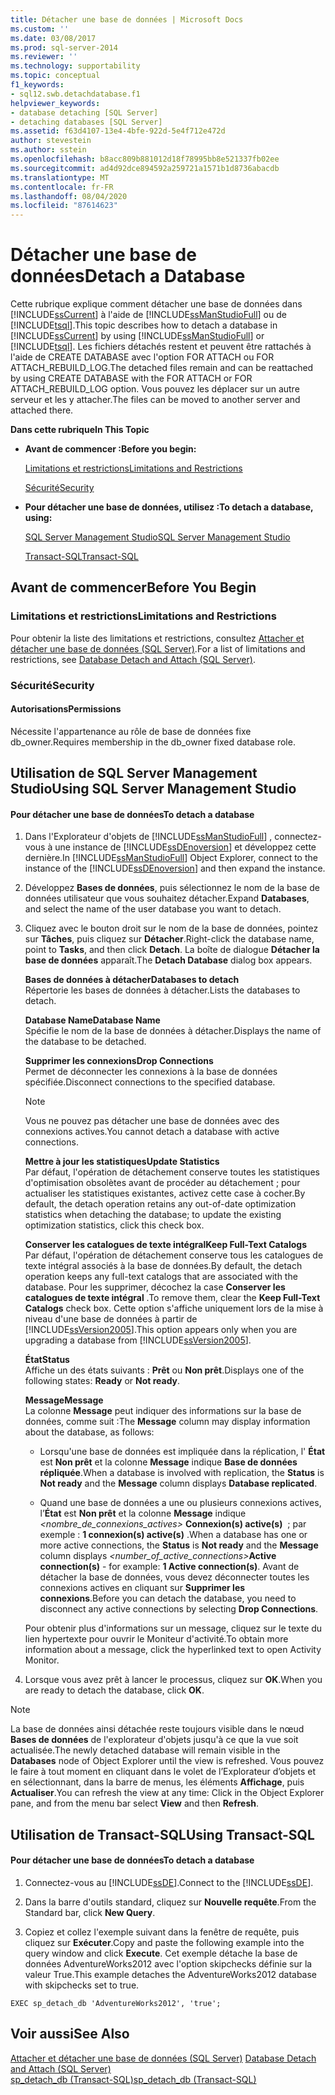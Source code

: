 ```yaml
---
title: Détacher une base de données | Microsoft Docs
ms.custom: ''
ms.date: 03/08/2017
ms.prod: sql-server-2014
ms.reviewer: ''
ms.technology: supportability
ms.topic: conceptual
f1_keywords:
- sql12.swb.detachdatabase.f1
helpviewer_keywords:
- database detaching [SQL Server]
- detaching databases [SQL Server]
ms.assetid: f63d4107-13e4-4bfe-922d-5e4f712e472d
author: stevestein
ms.author: sstein
ms.openlocfilehash: b8acc809b881012d18f78995bb8e521337fb02ee
ms.sourcegitcommit: ad4d92dce894592a259721a1571b1d8736abacdb
ms.translationtype: MT
ms.contentlocale: fr-FR
ms.lasthandoff: 08/04/2020
ms.locfileid: "87614623"
---
```

# <a name="detach-a-database"></a><span data-ttu-id="9b0de-102">Détacher une base de données</span><span class="sxs-lookup"><span data-stu-id="9b0de-102">Detach a Database</span></span>
  <span data-ttu-id="9b0de-103">Cette rubrique explique comment détacher une base de données dans [!INCLUDE[ssCurrent](../../includes/sscurrent-md.md)] à l'aide de [!INCLUDE[ssManStudioFull](../../includes/ssmanstudiofull-md.md)] ou de [!INCLUDE[tsql](../../includes/tsql-md.md)].</span><span class="sxs-lookup"><span data-stu-id="9b0de-103">This topic describes how to detach a database in [!INCLUDE[ssCurrent](../../includes/sscurrent-md.md)] by using [!INCLUDE[ssManStudioFull](../../includes/ssmanstudiofull-md.md)] or [!INCLUDE[tsql](../../includes/tsql-md.md)].</span></span> <span data-ttu-id="9b0de-104">Les fichiers détachés restent et peuvent être rattachés à l'aide de CREATE DATABASE avec l'option FOR ATTACH ou FOR ATTACH_REBUILD_LOG.</span><span class="sxs-lookup"><span data-stu-id="9b0de-104">The detached files remain and can be reattached by using CREATE DATABASE with the FOR ATTACH or FOR ATTACH_REBUILD_LOG option.</span></span> <span data-ttu-id="9b0de-105">Vous pouvez les déplacer sur un autre serveur et les y attacher.</span><span class="sxs-lookup"><span data-stu-id="9b0de-105">The files can be moved to another server and attached there.</span></span>  
  
 <span data-ttu-id="9b0de-106">**Dans cette rubrique**</span><span class="sxs-lookup"><span data-stu-id="9b0de-106">**In This Topic**</span></span>  
  
-   <span data-ttu-id="9b0de-107">**Avant de commencer :**</span><span class="sxs-lookup"><span data-stu-id="9b0de-107">**Before you begin:**</span></span>  
  
     [<span data-ttu-id="9b0de-108">Limitations et restrictions</span><span class="sxs-lookup"><span data-stu-id="9b0de-108">Limitations and Restrictions</span></span>](#Restrictions)  
  
     [<span data-ttu-id="9b0de-109">Sécurité</span><span class="sxs-lookup"><span data-stu-id="9b0de-109">Security</span></span>](#Security)  
  
-   <span data-ttu-id="9b0de-110">**Pour détacher une base de données, utilisez :**</span><span class="sxs-lookup"><span data-stu-id="9b0de-110">**To detach a database, using:**</span></span>  
  
     [<span data-ttu-id="9b0de-111">SQL Server Management Studio</span><span class="sxs-lookup"><span data-stu-id="9b0de-111">SQL Server Management Studio</span></span>](#SSMSProcedure)  
  
     [<span data-ttu-id="9b0de-112">Transact-SQL</span><span class="sxs-lookup"><span data-stu-id="9b0de-112">Transact-SQL</span></span>](#TsqlProcedure)  
  
##  <a name="before-you-begin"></a><a name="BeforeYouBegin"></a> <span data-ttu-id="9b0de-113">Avant de commencer</span><span class="sxs-lookup"><span data-stu-id="9b0de-113">Before You Begin</span></span>  
  
###  <a name="limitations-and-restrictions"></a><a name="Restrictions"></a> <span data-ttu-id="9b0de-114">Limitations et restrictions</span><span class="sxs-lookup"><span data-stu-id="9b0de-114">Limitations and Restrictions</span></span>  
 <span data-ttu-id="9b0de-115">Pour obtenir la liste des limitations et restrictions, consultez [Attacher et détacher une base de données &#40;SQL Server&#41;](database-detach-and-attach-sql-server.md).</span><span class="sxs-lookup"><span data-stu-id="9b0de-115">For a list of limitations and restrictions, see [Database Detach and Attach &#40;SQL Server&#41;](database-detach-and-attach-sql-server.md).</span></span>  
  
###  <a name="security"></a><a name="Security"></a> <span data-ttu-id="9b0de-116">Sécurité</span><span class="sxs-lookup"><span data-stu-id="9b0de-116">Security</span></span>  
  
####  <a name="permissions"></a><a name="Permissions"></a> <span data-ttu-id="9b0de-117">Autorisations</span><span class="sxs-lookup"><span data-stu-id="9b0de-117">Permissions</span></span>  
 <span data-ttu-id="9b0de-118">Nécessite l'appartenance au rôle de base de données fixe db_owner.</span><span class="sxs-lookup"><span data-stu-id="9b0de-118">Requires membership in the db_owner fixed database role.</span></span>  
  
##  <a name="using-sql-server-management-studio"></a><a name="SSMSProcedure"></a> <span data-ttu-id="9b0de-119">Utilisation de SQL Server Management Studio</span><span class="sxs-lookup"><span data-stu-id="9b0de-119">Using SQL Server Management Studio</span></span>  
  
#### <a name="to-detach-a-database"></a><span data-ttu-id="9b0de-120">Pour détacher une base de données</span><span class="sxs-lookup"><span data-stu-id="9b0de-120">To detach a database</span></span>  
  
1.  <span data-ttu-id="9b0de-121">Dans l'Explorateur d'objets de [!INCLUDE[ssManStudioFull](../../includes/ssmanstudiofull-md.md)] , connectez-vous à une instance de [!INCLUDE[ssDEnoversion](../../includes/ssdenoversion-md.md)] et développez cette dernière.</span><span class="sxs-lookup"><span data-stu-id="9b0de-121">In [!INCLUDE[ssManStudioFull](../../includes/ssmanstudiofull-md.md)] Object Explorer, connect to the instance of the [!INCLUDE[ssDEnoversion](../../includes/ssdenoversion-md.md)] and then expand the instance.</span></span>  
  
2.  <span data-ttu-id="9b0de-122">Développez **Bases de données**, puis sélectionnez le nom de la base de données utilisateur que vous souhaitez détacher.</span><span class="sxs-lookup"><span data-stu-id="9b0de-122">Expand **Databases**, and select the name of the user database you want to detach.</span></span>  
  
3.  <span data-ttu-id="9b0de-123">Cliquez avec le bouton droit sur le nom de la base de données, pointez sur **Tâches**, puis cliquez sur **Détacher**.</span><span class="sxs-lookup"><span data-stu-id="9b0de-123">Right-click the database name, point to **Tasks**, and then click **Detach**.</span></span> <span data-ttu-id="9b0de-124">La boîte de dialogue **Détacher la base de données** apparaît.</span><span class="sxs-lookup"><span data-stu-id="9b0de-124">The **Detach Database** dialog box appears.</span></span>  
  
     <span data-ttu-id="9b0de-125">**Bases de données à détacher**</span><span class="sxs-lookup"><span data-stu-id="9b0de-125">**Databases to detach**</span></span>  
     <span data-ttu-id="9b0de-126">Répertorie les bases de données à détacher.</span><span class="sxs-lookup"><span data-stu-id="9b0de-126">Lists the databases to detach.</span></span>  
  
     <span data-ttu-id="9b0de-127">**Database Name**</span><span class="sxs-lookup"><span data-stu-id="9b0de-127">**Database Name**</span></span>  
     <span data-ttu-id="9b0de-128">Spécifie le nom de la base de données à détacher.</span><span class="sxs-lookup"><span data-stu-id="9b0de-128">Displays the name of the database to be detached.</span></span>  
  
     <span data-ttu-id="9b0de-129">**Supprimer les connexions**</span><span class="sxs-lookup"><span data-stu-id="9b0de-129">**Drop Connections**</span></span>  
     <span data-ttu-id="9b0de-130">Permet de déconnecter les connexions à la base de données spécifiée.</span><span class="sxs-lookup"><span data-stu-id="9b0de-130">Disconnect connections to the specified database.</span></span>  
  
    > [!NOTE]  
    >  <span data-ttu-id="9b0de-131">Vous ne pouvez pas détacher une base de données avec des connexions actives.</span><span class="sxs-lookup"><span data-stu-id="9b0de-131">You cannot detach a database with active connections.</span></span>  
  
     <span data-ttu-id="9b0de-132">**Mettre à jour les statistiques**</span><span class="sxs-lookup"><span data-stu-id="9b0de-132">**Update Statistics**</span></span>  
     <span data-ttu-id="9b0de-133">Par défaut, l'opération de détachement conserve toutes les statistiques d'optimisation obsolètes avant de procéder au détachement ; pour actualiser les statistiques existantes, activez cette case à cocher.</span><span class="sxs-lookup"><span data-stu-id="9b0de-133">By default, the detach operation retains any out-of-date optimization statistics when detaching the database; to update the existing optimization statistics, click this check box.</span></span>  
  
     <span data-ttu-id="9b0de-134">**Conserver les catalogues de texte intégral**</span><span class="sxs-lookup"><span data-stu-id="9b0de-134">**Keep Full-Text Catalogs**</span></span>  
     <span data-ttu-id="9b0de-135">Par défaut, l'opération de détachement conserve tous les catalogues de texte intégral associés à la base de données.</span><span class="sxs-lookup"><span data-stu-id="9b0de-135">By default, the detach operation keeps any full-text catalogs that are associated with the database.</span></span> <span data-ttu-id="9b0de-136">Pour les supprimer, décochez la case **Conserver les catalogues de texte intégral** .</span><span class="sxs-lookup"><span data-stu-id="9b0de-136">To remove them, clear the **Keep Full-Text Catalogs** check box.</span></span> <span data-ttu-id="9b0de-137">Cette option s'affiche uniquement lors de la mise à niveau d'une base de données à partir de [!INCLUDE[ssVersion2005](../../includes/ssversion2005-md.md)].</span><span class="sxs-lookup"><span data-stu-id="9b0de-137">This option appears only when you are upgrading a database from [!INCLUDE[ssVersion2005](../../includes/ssversion2005-md.md)].</span></span>  
  
     <span data-ttu-id="9b0de-138">**État**</span><span class="sxs-lookup"><span data-stu-id="9b0de-138">**Status**</span></span>  
     <span data-ttu-id="9b0de-139">Affiche un des états suivants : **Prêt** ou **Non prêt**.</span><span class="sxs-lookup"><span data-stu-id="9b0de-139">Displays one of the following states: **Ready** or **Not ready**.</span></span>  
  
     <span data-ttu-id="9b0de-140">**Message**</span><span class="sxs-lookup"><span data-stu-id="9b0de-140">**Message**</span></span>  
     <span data-ttu-id="9b0de-141">La colonne **Message** peut indiquer des informations sur la base de données, comme suit :</span><span class="sxs-lookup"><span data-stu-id="9b0de-141">The **Message** column may display information about the database, as follows:</span></span>  
  
    -   <span data-ttu-id="9b0de-142">Lorsqu'une base de données est impliquée dans la réplication, l' **État** est **Non prêt** et la colonne **Message** indique **Base de données répliquée**.</span><span class="sxs-lookup"><span data-stu-id="9b0de-142">When a database is involved with replication, the **Status** is **Not ready** and the **Message** column displays **Database replicated**.</span></span>  
  
    -   <span data-ttu-id="9b0de-143">Quand une base de données a une ou plusieurs connexions actives, l’**État** est **Non prêt** et la colonne **Message** indique _<nombre_de_connexions_actives>_ **Connexion(s) active(s)**  ; par exemple : **1 connexion(s) active(s)** .</span><span class="sxs-lookup"><span data-stu-id="9b0de-143">When a database has one or more active connections, the **Status** is **Not ready** and the **Message** column displays _<number_of_active_connections>_**Active connection(s)** - for example: **1 Active connection(s)**.</span></span> <span data-ttu-id="9b0de-144">Avant de détacher la base de données, vous devez déconnecter toutes les connexions actives en cliquant sur **Supprimer les connexions**.</span><span class="sxs-lookup"><span data-stu-id="9b0de-144">Before you can detach the database, you need to disconnect any active connections by selecting **Drop Connections**.</span></span>  
  
     <span data-ttu-id="9b0de-145">Pour obtenir plus d'informations sur un message, cliquez sur le texte du lien hypertexte pour ouvrir le Moniteur d'activité.</span><span class="sxs-lookup"><span data-stu-id="9b0de-145">To obtain more information about a message, click the hyperlinked text to open Activity Monitor.</span></span>  
  
4.  <span data-ttu-id="9b0de-146">Lorsque vous avez prêt à lancer le processus, cliquez sur **OK**.</span><span class="sxs-lookup"><span data-stu-id="9b0de-146">When you are ready to detach the database, click **OK**.</span></span>  
  
> [!NOTE]  
>  <span data-ttu-id="9b0de-147">La base de données ainsi détachée reste toujours visible dans le nœud **Bases de données** de l'explorateur d'objets jusqu'à ce que la vue soit actualisée.</span><span class="sxs-lookup"><span data-stu-id="9b0de-147">The newly detached database will remain visible in the **Databases** node of Object Explorer until the view is refreshed.</span></span> <span data-ttu-id="9b0de-148">Vous pouvez le faire à tout moment en cliquant dans le volet de l’Explorateur d’objets et en sélectionnant, dans la barre de menus, les éléments **Affichage**, puis **Actualiser**.</span><span class="sxs-lookup"><span data-stu-id="9b0de-148">You can refresh the view at any time: Click in the Object Explorer pane, and from the menu bar select **View** and then **Refresh**.</span></span>  
  
##  <a name="using-transact-sql"></a><a name="TsqlProcedure"></a> <span data-ttu-id="9b0de-149">Utilisation de Transact-SQL</span><span class="sxs-lookup"><span data-stu-id="9b0de-149">Using Transact-SQL</span></span>  
  
#### <a name="to-detach-a-database"></a><span data-ttu-id="9b0de-150">Pour détacher une base de données</span><span class="sxs-lookup"><span data-stu-id="9b0de-150">To detach a database</span></span>  
  
1.  <span data-ttu-id="9b0de-151">Connectez-vous au [!INCLUDE[ssDE](../../includes/ssde-md.md)].</span><span class="sxs-lookup"><span data-stu-id="9b0de-151">Connect to the [!INCLUDE[ssDE](../../includes/ssde-md.md)].</span></span>  
  
2.  <span data-ttu-id="9b0de-152">Dans la barre d'outils standard, cliquez sur **Nouvelle requête**.</span><span class="sxs-lookup"><span data-stu-id="9b0de-152">From the Standard bar, click **New Query**.</span></span>  
  
3.  <span data-ttu-id="9b0de-153">Copiez et collez l'exemple suivant dans la fenêtre de requête, puis cliquez sur **Exécuter**.</span><span class="sxs-lookup"><span data-stu-id="9b0de-153">Copy and paste the following example into the query window and click **Execute**.</span></span> <span data-ttu-id="9b0de-154">Cet exemple détache la base de données AdventureWorks2012 avec l'option skipchecks définie sur la valeur True.</span><span class="sxs-lookup"><span data-stu-id="9b0de-154">This example detaches the AdventureWorks2012 database with skipchecks set to true.</span></span>  
  
```  
EXEC sp_detach_db 'AdventureWorks2012', 'true';  
```  
  
## <a name="see-also"></a><span data-ttu-id="9b0de-155">Voir aussi</span><span class="sxs-lookup"><span data-stu-id="9b0de-155">See Also</span></span>  
 <span data-ttu-id="9b0de-156">[Attacher et détacher une base de données &#40;SQL Server&#41;](database-detach-and-attach-sql-server.md) </span><span class="sxs-lookup"><span data-stu-id="9b0de-156">[Database Detach and Attach &#40;SQL Server&#41;](database-detach-and-attach-sql-server.md) </span></span>  
 [<span data-ttu-id="9b0de-157">sp_detach_db &#40;Transact-SQL&#41;</span><span class="sxs-lookup"><span data-stu-id="9b0de-157">sp_detach_db &#40;Transact-SQL&#41;</span></span>](/sql/relational-databases/system-stored-procedures/sp-detach-db-transact-sql)  
  
  
